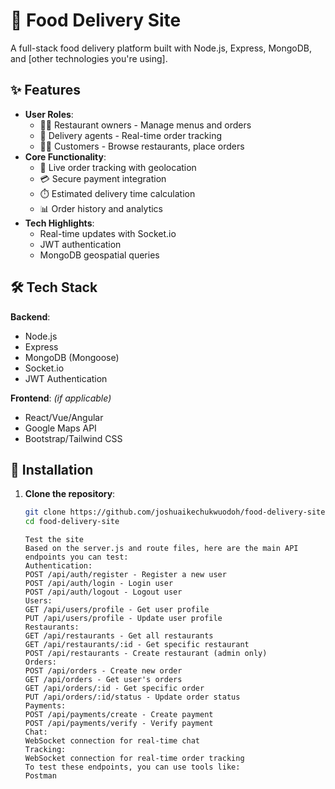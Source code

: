 # 🍔 Food Delivery Site

A full-stack food delivery platform built with Node.js, Express, MongoDB, and [other technologies you're using].

## ✨ Features

- **User Roles**:
  - 🧑‍🍳 Restaurant owners - Manage menus and orders
  - 🚴 Delivery agents - Real-time order tracking
  - 👨‍💻 Customers - Browse restaurants, place orders
- **Core Functionality**:
  - 📍 Live order tracking with geolocation
  - 💳 Secure payment integration
  - ⏱️ Estimated delivery time calculation
  - 📊 Order history and analytics
- **Tech Highlights**:
  - Real-time updates with Socket.io
  - JWT authentication
  - MongoDB geospatial queries

## 🛠️ Tech Stack

**Backend**:

- Node.js
- Express
- MongoDB (Mongoose)
- Socket.io
- JWT Authentication

**Frontend**: _(if applicable)_

- React/Vue/Angular
- Google Maps API
- Bootstrap/Tailwind CSS

## 🚀 Installation

1. **Clone the repository**:

   ```bash
   git clone https://github.com/joshuaikechukwuodoh/food-delivery-site.git
   cd food-delivery-site
   ```

   ```
   Test the site
   Based on the server.js and route files, here are the main API endpoints you can test:
   Authentication:
   POST /api/auth/register - Register a new user
   POST /api/auth/login - Login user
   POST /api/auth/logout - Logout user
   Users:
   GET /api/users/profile - Get user profile
   PUT /api/users/profile - Update user profile
   Restaurants:
   GET /api/restaurants - Get all restaurants
   GET /api/restaurants/:id - Get specific restaurant
   POST /api/restaurants - Create restaurant (admin only)
   Orders:
   POST /api/orders - Create new order
   GET /api/orders - Get user's orders
   GET /api/orders/:id - Get specific order
   PUT /api/orders/:id/status - Update order status
   Payments:
   POST /api/payments/create - Create payment
   POST /api/payments/verify - Verify payment
   Chat:
   WebSocket connection for real-time chat
   Tracking:
   WebSocket connection for real-time order tracking
   To test these endpoints, you can use tools like:
   Postman
   ```
